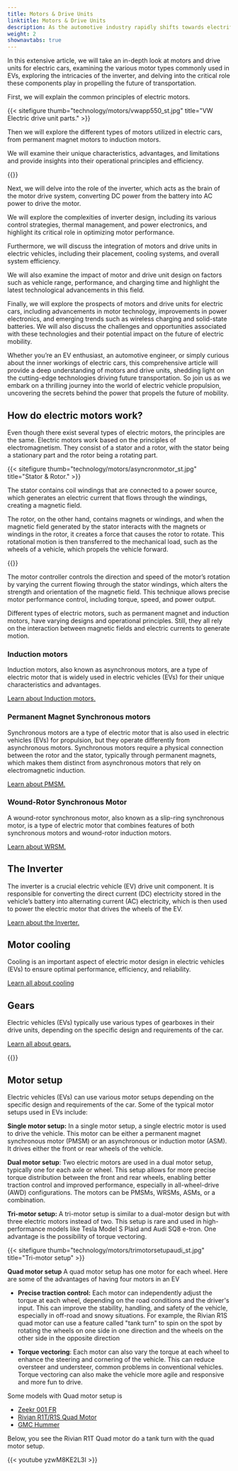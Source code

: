 ```yaml
---
title: Motors & Drive Units
linktitle: Motors & Drive Units
description: As the automotive industry rapidly shifts towards electrification, the heart of electric vehicles (EVs) lies in their motors and drive units. With a diverse array of motor types and intricate inverters, understanding the complexities of these components is crucial for comprehending the inner workings of EVs.
weight: 2
shownavtabs: true
---
```

<!-- markdownlint-disable MD033 -->

In this extensive article, we will take an in-depth look at motors and drive units for electric cars, examining the various motor types commonly used in EVs, exploring the intricacies of the inverter, and delving into the critical role these components play in propelling the future of transportation.

First, we will explain the common principles of electric motors.

{{< sitefigure thumb="technology/motors/vwapp550_st.jpg" title="VW Electric drive unit parts." >}}

Then we will explore the different types of motors utilized in electric cars, from permanent magnet motors to induction motors.

We will examine their unique characteristics, advantages, and limitations and provide insights into their operational principles and efficiency.

{{<evkxdisplayaddarticle />}}

Next, we will delve into the role of the inverter, which acts as the brain of the motor drive system, converting DC power from the battery into AC power to drive the motor.

We will explore the complexities of inverter design, including its various control strategies, thermal management, and power electronics, and highlight its critical role in optimizing motor performance.

Furthermore, we will discuss the integration of motors and drive units in electric vehicles, including their placement, cooling systems, and overall system efficiency.

We will also examine the impact of motor and drive unit design on factors such as vehicle range, performance, and charging time and highlight the latest technological advancements in this field.

Finally, we will explore the prospects of motors and drive units for electric cars, including advancements in motor technology, improvements in power electronics, and emerging trends such as wireless charging and solid-state batteries. We will also discuss the challenges and opportunities associated with these technologies and their potential impact on the future of electric mobility.

Whether you’re an EV enthusiast, an automotive engineer, or simply curious about the inner workings of electric cars, this comprehensive article will provide a deep understanding of motors and drive units, shedding light on the cutting-edge technologies driving future transportation. So join us as we embark on a thrilling journey into the world of electric vehicle propulsion, uncovering the secrets behind the power that propels the future of mobility.

## How do electric motors work?

Even though there exist several types of electric motors, the principles are the same. Electric motors work based on the principles of electromagnetism. They consist of a stator and a rotor, with the stator being a stationary part and the rotor being a rotating part.

{{< sitefigure thumb="technology/motors/asyncronmotor_st.jpg" title="Stator & Rotor." >}}

The stator contains coil windings that are connected to a power source, which generates an electric current that flows through the windings, creating a magnetic field.

The rotor, on the other hand, contains magnets or windings, and when the magnetic field generated by the stator interacts with the magnets or windings in the rotor, it creates a force that causes the rotor to rotate. This rotational motion is then transferred to the mechanical load, such as the wheels of a vehicle, which propels the vehicle forward.

{{<evkxdisplayaddarticle />}}

The motor controller controls the direction and speed of the motor’s rotation by varying the current flowing through the stator windings, which alters the strength and orientation of the magnetic field. This technique allows precise motor performance control, including torque, speed, and power output.

Different types of electric motors, such as permanent magnet and induction motors, have varying designs and operational principles. Still, they all rely on the interaction between magnetic fields and electric currents to generate motion.

### Induction motors

Induction motors, also known as asynchronous motors, are a type of electric motor that is widely used in electric vehicles (EVs) for their unique characteristics and advantages.

[Learn about Induction motors.](asm)

### Permanent Magnet Synchronous motors

Synchronous motors are a type of electric motor that is also used in electric vehicles (EVs) for propulsion, but they operate differently from asynchronous motors. Synchronous motors require a physical connection between the rotor and the stator, typically through permanent magnets, which makes them distinct from asynchronous motors that rely on electromagnetic induction.

[Learn about PMSM.](psm)

### Wound-Rotor Synchronous Motor

A wound-rotor synchronous motor, also known as a slip-ring synchronous motor, is a type of electric motor that combines features of both synchronous motors and wound-rotor induction motors.

[Learn about WRSM.](wrsm)

## The Inverter

The inverter is a crucial electric vehicle (EV) drive unit component. It is responsible for converting the direct current (DC) electricity stored in the vehicle’s battery into alternating current (AC) electricity, which is then used to power the electric motor that drives the wheels of the EV.

[Learn about the Inverter.](inverter)

## Motor cooling

Cooling is an important aspect of electric motor design in electric vehicles (EVs) to ensure optimal performance, efficiency, and reliability.

[Learn all about cooling](cooling)

## Gears

Electric vehicles (EVs) typically use various types of gearboxes in their drive units, depending on the specific design and requirements of the car.

[Learn all about gears.](gears)

{{<evkxdisplayaddarticle />}}

## Motor setup

Electric vehicles (EVs) can use various motor setups depending on the specific design and requirements of the car. Some of the typical motor setups used in EVs include:

**Single motor setup:** In a single motor setup, a single electric motor is used to drive the vehicle. This motor can be either a permanent magnet synchronous motor (PMSM) or an asynchronous or induction motor (ASM). It drives either the front or rear wheels of the vehicle.

**Dual motor setup**: Two electric motors are used in a dual motor setup, typically one for each axle or wheel. This setup allows for more precise torque distribution between the front and rear wheels, enabling better traction control and improved performance, especially in all-wheel-drive (AWD) configurations. The motors can be PMSMs, WRSMs, ASMs, or a combination.

**Tri-motor setup:** A tri-motor setup is similar to a dual-motor design but with three electric motors instead of two. This setup is rare and used in high-performance models like Tesla Model S Plaid and Audi SQ8 e-tron. One advantage is the possibility of torque vectoring.

{{< sitefigure thumb="technology/motors/trimotorsetupaudi_st.jpg" title="Tri-motor setup" >}}

**Quad motor setup** A quad motor setup has one motor for each wheel. Here are some of the advantages of having four motors in an EV

- <b>Precise traction control:</b> Each motor can independently adjust the torque at each wheel, depending on the road conditions and the driver's input. This can improve the stability, handling, and safety of the vehicle, especially in off-road and snowy situations. For example, the Rivian R1S quad motor can use a feature called "tank turn" to spin on the spot by rotating the wheels on one side in one direction and the wheels on the other side in the opposite direction

- <b>Torque vectoring</b>: Each motor can also vary the torque at each wheel to enhance the steering and cornering of the vehicle. This can reduce oversteer and understeer, common problems in conventional vehicles. Torque vectoring can also make the vehicle more agile and responsive and more fun to drive.

Some models with Quad motor setup is

- [Zeekr 001 FR](/models/zeekr/001/001_fr/)
- [Rivian R1T/R1S Quad Motor](/models/rivian/r1/r1t_quad-motor_awd/)
- [GMC Hummer](/models/gmc/hummer_ev/hummer_ev_edition_1_pickup/)

Below, you see the Rivian R1T Quad motor do a tank turn with the quad motor setup.

{{< youtube yzwM8KE2L3I >}}
